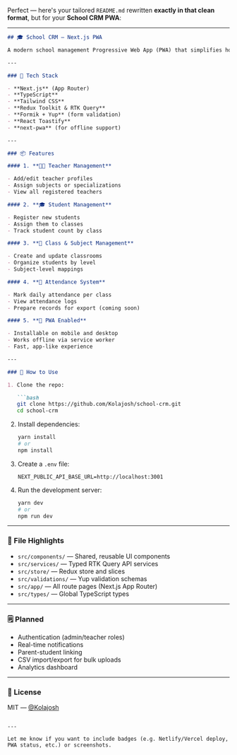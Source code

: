 Perfect — here's your tailored `README.md` rewritten **exactly in that clean format**, but for your **School CRM PWA**:

---

````md
## 🎓 School CRM — Next.js PWA

A modern school management Progressive Web App (PWA) that simplifies how schools handle teacher/student records, class organization, and attendance — all built with a type-safe, scalable stack.

---

### 🔧 Tech Stack

- **Next.js** (App Router)
- **TypeScript**
- **Tailwind CSS**
- **Redux Toolkit & RTK Query**
- **Formik + Yup** (form validation)
- **React Toastify**
- **next-pwa** (for offline support)

---

### 📦 Features

#### 1. **👩‍🏫 Teacher Management**

- Add/edit teacher profiles
- Assign subjects or specializations
- View all registered teachers

#### 2. **🎓 Student Management**

- Register new students
- Assign them to classes
- Track student count by class

#### 3. **🏫 Class & Subject Management**

- Create and update classrooms
- Organize students by level
- Subject-level mappings

#### 4. **📅 Attendance System**

- Mark daily attendance per class
- View attendance logs
- Prepare records for export (coming soon)

#### 5. **📱 PWA Enabled**

- Installable on mobile and desktop
- Works offline via service worker
- Fast, app-like experience

---

### 🚀 How to Use

1. Clone the repo:

   ```bash
   git clone https://github.com/Kolajosh/school-crm.git
   cd school-crm
````

2. Install dependencies:

   ```bash
   yarn install
   # or
   npm install
   ```

3. Create a `.env` file:

   ```env
   NEXT_PUBLIC_API_BASE_URL=http://localhost:3001
   ```

4. Run the development server:

   ```bash
   yarn dev
   # or
   npm run dev
   ```

---

### 📂 File Highlights

* `src/components/` — Shared, reusable UI components
* `src/services/` — Typed RTK Query API services
* `src/store/` — Redux store and slices
* `src/validations/` — Yup validation schemas
* `src/app/` — All route pages (Next.js App Router)
* `src/types/` — Global TypeScript types

---

### 🗒️ Planned

* Authentication (admin/teacher roles)
* Real-time notifications
* Parent-student linking
* CSV import/export for bulk uploads
* Analytics dashboard

---

### 📄 License

MIT — [@Kolajosh](https://github.com/Kolajosh)

```

---

Let me know if you want to include badges (e.g. Netlify/Vercel deploy, PWA status, etc.) or screenshots.
```
